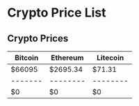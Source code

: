 # Crypto Price List

## Crypto Prices
| Bitcoin | Ethereum | Litecoin |
| ------- | -------- | -------- |
| $66095 | $2695.34 | $71.31 |
| ------- | -------- | -------- |
| $0     | $0      | $0      |
